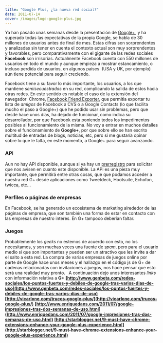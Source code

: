 ```yaml
---
title: "Google Plus, ¿la nueva red social?"
date: 2011-07-14
cover: /images/logo-google-plus.jpg
---
```

Ya han pasado unas semanas desde la presentación de [Google+](http://plus.google.com), y ha superado todas las expectativas de la propia Google, se habla de 30 millones de usuarios antes de final de mes. Estas cifras son sorprendentes y analizadas sin tener en cuenta el contexto actual son muy sorprendentes y favorables, pero comparativamente con el gigante de las redes sociales **Facebook** son irrisorias. Actualmente Facebook cuenta con 550 millones de usuarios en todo el mundo y aunque empieza a mostrar estancamiento, o incluso perdida de usuarios, en algunos paises  (USA y UK, por ejemplo) aún tiene potencial para seguir creciendo.

Facebook tiene a su favor lo más importante, los usuarios, a los que mantiene _semisecuestrados_ en su red, complicando la salida de estos hacia otras redes. En este sentido es notable el caso de la extensión del navegador  Chrome, [Facebook Friend Exporter](https://chrome.google.com/webstore/detail/ficlccidpkaiepnnboobcmafnnfoomga), que permitia exportar tu lista de _amigos_ de Facebook a CVS o a Google Contacts (lo que facilita mucho el paso a Google+) que he podido usar sin problemas, pero que desde hace unos días, ha dejado de funcionar, como indica su desarrollador, por que Facebook esta poniendo todos los impedimentos posibles al funcionamiento de la misma. No voy a entrar en muchos detalles sobre el funcionamiento de **Google+**, por que sobre ello se han escrito multitud de entradas de blogs, noticias, etc, pero si me gustaría opinar sobre lo que le falta, en este momento, a Google+ para seguir avanzando.

### API

Aun no hay API disponible, aunque si ya hay un [prerregistro](https://services.google.com/fb/forms/plusdevelopers/) para solicitar que nos avisen en cuanto este disponible. La API es una pieza muy importante, que permitirá entre otras cosas, que que podamos acceder a nuestra red G+ desde aplicaciones como Tweetdeck, Hootsuite, Echofon, twicca, etc...

### Perfiles o páginas de empresas

En Facebook, se ha generado un ecosistema de marketing alrededor de las páginas de empresa, que son también una forma de estar en contacto con las empresas de nuestro interes. En G+ tampoco deberían faltar.

### Juegos

Probablemente los _geeks_ no estemos de acuerdo con esto, no los necesitamos, y son muchas veces una fuente de _spam_, pero para el usuario medio si que son importantes y pueden ser un atractivo que les invite a dar el salto a esta red. La compra de varias empresas de juegos online por parte de Google hace unos meses y el hallazgo en el código js de G+ de cadenas relacionadas con invitaciones a juegos, nos hace pensar que esto será una realidad muy pronto.   A continuación dejo unos interesantes _links_ con información relativa a **G+** **[http://www.genbeta.com/redes-sociales/los-puntos-fuertes-y-debiles-de-google-tras-varios-dias-de-uso](http://www.genbeta.com/redes-sociales/los-puntos-fuertes-y-debiles-de-google-tras-varios-dias-de-uso)** **[http://vicarlone.com/trucos-google-plus/](http://vicarlone.com/trucos-google-plus/)** **[http://www.enriquedans.com/2011/07/google-impresiones-tras-dos-semanas-de-uso.html](http://www.enriquedans.com/2011/07/google-impresiones-tras-dos-semanas-de-uso.html)** **[http://starblogger.net/9-must-have-chrome-extensions-enhance-your-google-plus-experience.html](http://starblogger.net/9-must-have-chrome-extensions-enhance-your-google-plus-experience.html)**
